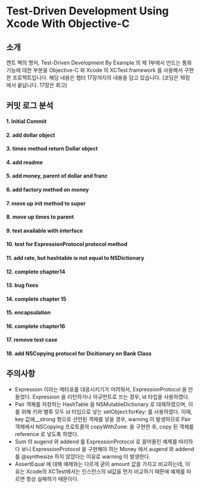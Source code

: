 # Test-Driven Development Using Xcode With Objective-C

## 소개
켄트 벡의 명저, Test-Driven Development By Example 의 제 1부에서 만드는 통화 기능에 대한 부분을 Objective-C 와 Xcode 의 XCTest.framework 를 사용해서 구현한 프로젝트입니다. 해당 내용은 챕터 17장까지의 내용을 담고 있습니다. (코딩은 16장에서 끝납니다. 17장은 회고)

## 커밋 로그 분석

#### 1. Initial Commit
#### 2. add dollar object
#### 3. times method return Dollar object
#### 4. add readme
#### 5. add money, parent of dollar and franc
#### 6. add factory method on money
#### 7. move up init method to super
#### 8. move up times to parent
#### 9. test available with interface
#### 10. test for ExpressionProtocol protocol method
#### 11. add rate, but hashtable is not equal to NSDictionary
#### 12. complete chapter14
#### 13. bug fixes
#### 14. complete chapter 15
#### 15. encapsulation
#### 16. complete chapter16
#### 17. remove test case
#### 18. add NSCopying protocol for Dicitionary on Bank Class

## 주의사항
- Expression 이라는 메타포를 대응시키기가 어려워서, ExpressionProtocol 을 만들었다.
Expression 을 리턴하거나 아규먼트로 쓰는 경우, id 타입을 사용하였다.
- Pair 객체를 저장하는 HashTable 을 NSMutableDictionary 로 대체하였으며, 이를 위해 키와 밸류 모두 id 타입으로 넣는 setObject:forKey: 를 사용하였다. 이때, key 값에__strong 형으로 선언된 객체를 넣을 경우, warning 이 발생하므로  Pair 객체에서 NSCopying 프로토콜의 copyWithZone: 을 구현한 후, copy 된 객체를 reference 로 넣도록 하였다.
- Sum 의 augend 와 addend 를 ExpressionProtocol 로 끌어올린 예제를 따라하다 보니 ExpressionProtocol 을 구현해야 하는 Money 에서 augend 와 addend 를 @synthesize 하지 않았다는 이유로 warning 이 발생한다.
- AssertEqual 에 대해 예제와는 다르게 굳이 amount 값을 가지고 비교하는데, 이유는 Xcode의 XCTest에서는 인스턴스의 id값을 먼저 비교하기 때문에 예제를 따르면 항상 실패하기 때문이다.